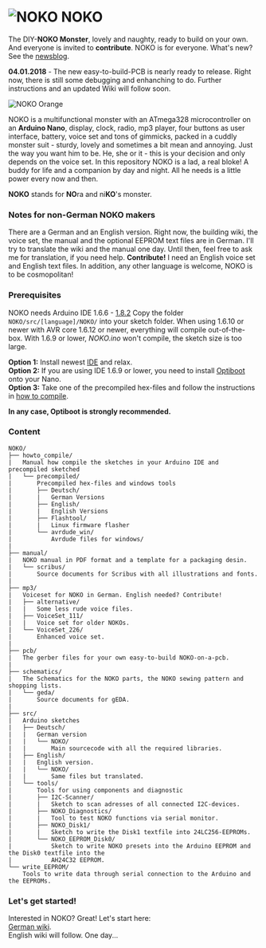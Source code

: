 # ![NOKO](http://www.nikolairadke.de/NOKO/noko_klein.png) NOKO

The DIY-**NOKO Monster**, lovely and naughty, ready to build on your own. And everyone is invited to **contribute**. NOKO is for everyone. What's new? See the [newsblog](https://github.com/NikolaiRadke/NOKO/tree/master/NEWS.md).  

**04.01.2018** - The new easy-to-build-PCB is nearly ready to release. Right now, there is still some debugging and enhanching to do. Further instructions and an updated Wiki will follow soon.  

![NOKO Orange](http://www.nikolairadke.de/NOKO/noko_echt.png)  

NOKO is a multifunctional monster with an ATmega328  microcontroller on an **Arduino Nano**, display, clock, radio, mp3 player, four buttons as user interface, battery, voice set and  tons of gimmicks, packed in a cuddly monster suit - sturdy,
lovely and sometimes a bit mean and annoying. Just the way you want him to be. He, she or it - this is your decision     and only depends on the voice set. In this repository NOKO is a lad, a real bloke! A buddy for life and a companion by day and night. All he needs is a little power every now and then.  

**NOKO** stands for **NO**ra and ni**KO**'s monster.

### Notes for non-German NOKO makers
There are a German and an English version. Right now, the building wiki, the voice set, the manual and the optional EEPROM text files are in German. I'll try to translate the wiki and the manual one day. Until then, feel free to ask me for translation, if you need help. **Contribute!** I need an English voice set and English text files. In addition, any other language is welcome, NOKO is to be cosmopolitan!

### Prerequisites
NOKO needs Arduino IDE 1.6.6 - [1.8.2](https://www.arduino.cc/en/Main/Software) Copy the folder `NOKO/src/[language]/NOKO/` into your sketch folder. When using 1.6.10 or newer with AVR core 1.6.12 or newer, everything will compile out-of-the-box. With 1.6.9 or lower, *NOKO.ino* won't compile, the sketch size is too large. 

**Option 1:** Install newest  [IDE](https://www.arduino.cc/en/Main/Software) and relax.  
**Option 2:** If you are using IDE 1.6.9 or lower, you need to install [Optiboot](https://github.com/Optiboot/optiboot) onto your Nano.  
**Option 3:** Take one of the precompiled hex-files and follow the instructions in [how to compile](https://github.com/NikolaiRadke/NOKO/tree/master/howto_compile).  

**In any case, Optiboot is strongly recommended.**

### Content

```
NOKO/
├── howto_compile/
|   Manual how compile the sketches in your Arduino IDE and precompiled sketched  
|   └── precompiled/
|       Precompiled hex-files and windows tools
|       ├── Deutsch/
|       |   German Versions
|       ├── English/
|       |   English Versions
|       ├── Flashtool/
|       |   Linux firmware flasher
|       └── avrdude_win/
|           Avrdude files for windows/
|
├── manual/
|   NOKO manual in PDF format and a template for a packaging desin.
|   └── scribus/
|       Source documents for Scribus with all illustrations and fonts.
|
├── mp3/
|   Voiceset for NOKO in German. English needed? Contribute!
|   ├── alternative/
|   |   Some less rude voice files.
|   ├── VoiceSet_111/
|   |   Voice set for older NOKOs.
|   └── VoiceSet_226/
|       Enhanced voice set.
| 
├── pcb/
|   The gerber files for your own easy-to-build NOKO-on-a-pcb.  
|
├── schematics/
|   The Schematics for the NOKO parts, the NOKO sewing pattern and shopping lists.
|   └── geda/
|       Source documents for gEDA.
|
├── src/
|   Arduino sketches
|   ├── Deutsch/
|   |   German version
|   |   └── NOKO/
|   |       Main sourcecode with all the required libraries.
|   ├── English/
|   |   English version. 
|   |   └── NOKO/
|   |       Same files but translated. 
|   └── tools/
|       Tools for using components and diagnostic    
|       ├── I2C-Scanner/
|       |   Sketch to scan adresses of all connected I2C-devices.
|       ├── NOKO_Diagnostics/
|       |   Tool to test NOKO functions via serial monitor.
|       ├── NOKO_Disk1/
|       |   Sketch to write the Disk1 textfile into 24LC256-EEPROMs.
|       └── NOKO_EEPROM_Disk0/
|           Sketch to write NOKO presets into the Arduino EEPROM and the Disk0 textfile into the
|           AH24C32 EEPROM.
└── write_EEPROM/
    Tools to write data through serial connection to the Arduino and the EEPROMs. 
```
### Let's get started!

Interested in NOKO? Great! Let's start here:  
[German wiki](https://github.com/NikolaiRadke/NOKO/wiki).  
English wiki will follow. One day...
